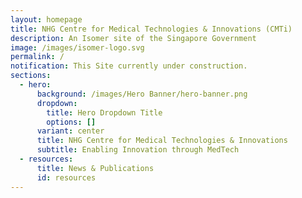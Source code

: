 ```yaml
---
layout: homepage
title: NHG Centre for Medical Technologies & Innovations (CMTi)
description: An Isomer site of the Singapore Government
image: /images/isomer-logo.svg
permalink: /
notification: This Site currently under construction.
sections:
  - hero:
      background: /images/Hero Banner/hero-banner.png
      dropdown:
        title: Hero Dropdown Title
        options: []
      variant: center
      title: NHG Centre for Medical Technologies & Innovations
      subtitle: Enabling Innovation through MedTech
  - resources:
      title: News & Publications
      id: resources
---
```

